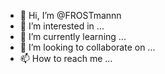 - 👋 Hi, I’m @FROSTmannn
- 👀 I’m interested in ...
- 🌱 I’m currently learning ...
- 💞️ I’m looking to collaborate on ...
- 📫 How to reach me ...

<!---
FROSTmannn/FROSTmannn is a ✨ special ✨ repository because its `README.md` (this file) appears on your GitHub profile.
You can click the Preview link to take a look at your changes.
--->

